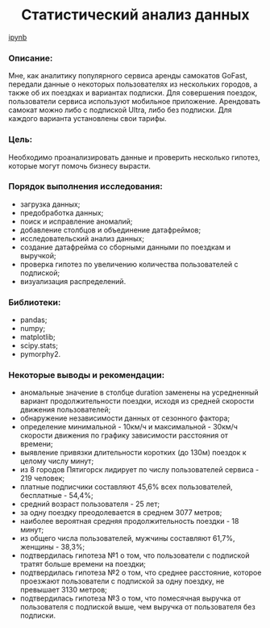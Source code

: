 <h1 align="center"> Статистический анализ данных </h1>

[ipynb](https://github.com/model4d/Portfolio/blob/main/03%20Kicksharing/Kicksharing.ipynb)

<h3> Описание: </h3>

Мне, как аналитику популярного сервиса аренды самокатов GoFast, передали данные о некоторых пользователях из нескольких городов, а также об их поездках и вариантах подписки. Для совершения поездок, пользователи сервиса используют мобильное приложение. Арендовать самокат можно либо с подпиской Ultra, либо без подписки. Для каждого варианта установлены свои тарифы.

<h3> Цель: </h3>

Необходимо проанализировать данные и проверить несколько гипотез, которые могут помочь бизнесу вырасти.
    
<h3> Порядок выполнения исследования: </h3>

* загрузка данных;
* предобработка данных;
* поиск и исправление аномалий;
* добавление столбцов и объединение датафреймов;
* исследовательский анализ данных;
* создание датафрейма со сборными данными по поездкам и выручкой;
* проверка гипотез по увеличению количества пользователей с подпиской;
* визуализация распределений.

<h3> Библиотеки: </h3>

* pandas;
* numpy;
* matplotlib;
* scipy.stats;
* pymorphy2.

<h3> Некоторые выводы и рекомендации: </h3>

* аномальные значение в столбце duration заменены на усредненный вариант продолжительности поездки, исходя из средней скорости движения пользователей;
* обнаружение независимости данных от сезонного фактора;
* определение минимальной - 10км/ч и максимальной - 30км/ч скорости движения по графику зависимости расстояния от времени;
* выявление привязки длительности коротких (до 130м) поездок к целому числу минут;
* из 8 городов Пятигорск лидирует по числу пользователей сервиса - 219 человек;
* платные подписчики составляют 45,6% всех пользователей, бесплатные - 54,4%;
* средний возраст пользователя - 25 лет;
* за одну поездку преодолевается в среднем 3077 метров;
* наиболее вероятная средняя продолжительность поездки - 18 минут;
* из общего числа пользователей, мужчины составляют 61,7%, женщины - 38,3%;
* подтвердилась гипотеза №1 о том, что пользователи с подпиской тратят больше времени на поездки;
* подтвердилась гипотеза №2 о том, что среднее расстояние, которое проезжают пользователи с подпиской за одну поездку, не превышает 3130 метров;
* подтвердилась гипотеза №3 о том, что помесячная выручка от пользователя с подпиской выше, чем выручка от пользователя без подписки.
